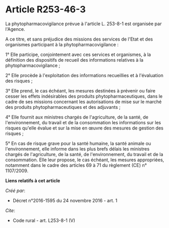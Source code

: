 # Article R253-46-3

La phytopharmacovigilance prévue à l'article L. 253-8-1 est organisée par l'Agence. 

A ce titre, et sans préjudice des missions des services de l'Etat et des organismes participant à la
phytopharmacovigilance : 

1° Elle participe, conjointement avec ces services et organismes, à la définition des dispositifs de recueil des informations
relatives à la phytopharmacovigilance ; 

2° Elle procède à l'exploitation des informations recueillies et à l'évaluation des risques ; 

3° Elle prend, le cas échéant, les mesures destinées à prévenir ou faire cesser les effets indésirables des produits
phytopharmaceutiques, dans le cadre de ses missions concernant les autorisations de mise sur le marché des produits
phytopharmaceutiques et des adjuvants ; 

4° Elle fournit aux ministres chargés de l'agriculture, de la santé, de l'environnement, du travail et de la consommation les
informations sur les risques qu'elle évalue et sur la mise en œuvre des mesures de gestion des risques ; 

5° En cas de risque grave pour la santé humaine, la santé animale ou l'environnement, elle informe dans les plus brefs délais
les ministres chargés de l'agriculture, de la santé, de l'environnement, du travail et de la consommation. Elle leur propose,
le cas échéant, les mesures appropriées, notamment dans le cadre des articles 69 à 71 du règlement (CE) n° 1107/2009.

**Liens relatifs à cet article**

_Créé par_:

  - Décret n°2016-1595 du 24 novembre 2016 - art. 1

_Cite_:

  - Code rural - art. L253-8-1 (V)
